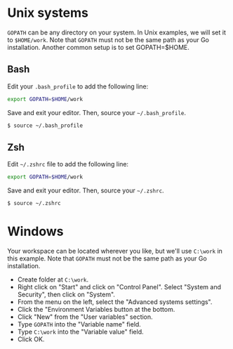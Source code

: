 # Unix systems

`GOPATH` can be any directory on your system. In Unix examples, we will set it to `$HOME/work`. Note that `GOPATH` must not be the same path as your Go installation. Another common setup is to set GOPATH=$HOME.

## Bash

Edit your `.bash_profile` to add the following line:
```bash
export GOPATH=$HOME/work
```

Save and exit your editor. Then, source your `~/.bash_profile`.
```bash
$ source ~/.bash_profile
```

## Zsh

Edit `~/.zshrc` file to add the following line:

```bash
export GOPATH=$HOME/work
```
Save and exit your editor. Then, source your `~/.zshrc`.
```bash
$ source ~/.zshrc
```

# Windows

Your workspace can be located wherever you like,
but we'll use `C:\work` in this example.
Note that `GOPATH` must not be the same path as your Go installation.

* Create folder at `C:\work`.
* Right click on "Start" and click on "Control Panel". Select "System and Security", then click on "System".
* From the menu on the left, select the "Advanced systems settings".
* Click the "Environment Variables button at the bottom.
* Click "New" from the "User variables" section.
* Type `GOPATH` into the "Variable name" field.
* Type `C:\work` into the "Variable value" field.
* Click OK.



